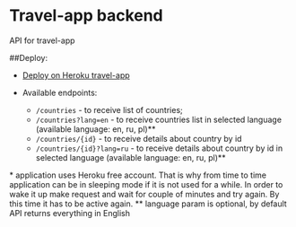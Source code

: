 # Travel-app backend

API for travel-app

##Deploy:

- [Deploy on Heroku travel-app](https://oktravel.herokuapp.com/)
- Available endpoints:

  - `/countries` - to receive list of countries;
  - `/countries?lang=en` - to receive countries list in selected language (available language: en, ru, pl)\*\*
  - `/countries/{id}` - to receive details about country by id
  - `/countries/{id}?lang=ru` - to receive details about country by id in selected language (available language: en, ru, pl)\*\*

\* application uses Heroku free account. That is why from time to time application can be in sleeping mode if it is not used for a while. In order to wake it up make request and wait for couple of minutes and try again. By this time it has to be active again.
\*\* language param is optional, by default API returns everything in English
